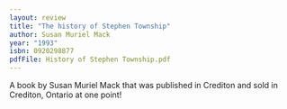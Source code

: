 ```yaml
---
layout: review
title: "The history of Stephen Township"
author: Susan Muriel Mack
year: "1993"
isbn: 0920298877
pdfFile: History of Stephen Township.pdf
---
```

A book by Susan Muriel Mack that was published in Crediton and sold in Crediton, Ontario at one point!
